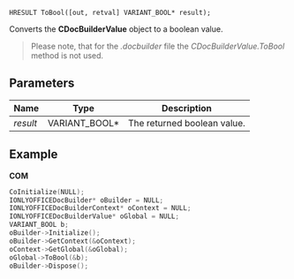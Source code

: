 `HRESULT ToBool([out, retval] VARIANT_BOOL* result);`

Converts the **CDocBuilderValue** object to a boolean value.

> Please note, that for the *.docbuilder* file the *CDocBuilderValue.ToBool* method is not used.

## Parameters

| Name     | Type            | Description                 |
| -------- | --------------- | --------------------------- |
| *result* | VARIANT\_BOOL\* | The returned boolean value. |

## Example

**COM**

```cpp
CoInitialize(NULL);
IONLYOFFICEDocBuilder* oBuilder = NULL;
IONLYOFFICEDocBuilderContext* oContext = NULL;
IONLYOFFICEDocBuilderValue* oGlobal = NULL;
VARIANT_BOOL b;
oBuilder->Initialize();
oBuilder->GetContext(&oContext);
oContext->GetGlobal(&oGlobal);
oGlobal->ToBool(&b);
oBuilder->Dispose();
```
